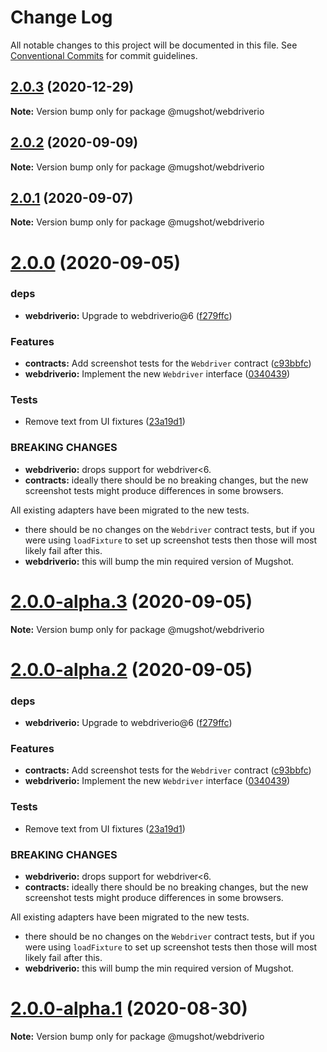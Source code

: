 # Change Log

All notable changes to this project will be documented in this file.
See [Conventional Commits](https://conventionalcommits.org) for commit guidelines.

## [2.0.3](https://github.com/NiGhTTraX/mugshot/compare/@mugshot/webdriverio@2.0.2...@mugshot/webdriverio@2.0.3) (2020-12-29)

**Note:** Version bump only for package @mugshot/webdriverio





## [2.0.2](https://github.com/NiGhTTraX/mugshot/compare/@mugshot/webdriverio@2.0.1...@mugshot/webdriverio@2.0.2) (2020-09-09)

**Note:** Version bump only for package @mugshot/webdriverio





## [2.0.1](https://github.com/NiGhTTraX/mugshot/compare/@mugshot/webdriverio@2.0.0...@mugshot/webdriverio@2.0.1) (2020-09-07)

**Note:** Version bump only for package @mugshot/webdriverio





# [2.0.0](https://github.com/NiGhTTraX/mugshot/compare/@mugshot/webdriverio@2.0.0-alpha.1...@mugshot/webdriverio@2.0.0) (2020-09-05)


### deps

* **webdriverio:** Upgrade to webdriverio@6 ([f279ffc](https://github.com/NiGhTTraX/mugshot/commit/f279ffc))


### Features

* **contracts:** Add screenshot tests for the `Webdriver` contract ([c93bbfc](https://github.com/NiGhTTraX/mugshot/commit/c93bbfc))
* **webdriverio:** Implement the new `Webdriver` interface ([0340439](https://github.com/NiGhTTraX/mugshot/commit/0340439))


### Tests

* Remove text from UI fixtures ([23a19d1](https://github.com/NiGhTTraX/mugshot/commit/23a19d1))


### BREAKING CHANGES

* **webdriverio:** drops support for webdriver<6.
* **contracts:** ideally there should be no breaking changes, but the
new screenshot tests might produce differences in some browsers.

All existing adapters have been migrated to the new tests.
* there should be no changes on the `Webdriver` contract
tests, but if you were using `loadFixture` to set up screenshot tests
then those will most likely fail after this.
* **webdriverio:** this will bump the min required version of Mugshot.





# [2.0.0-alpha.3](https://github.com/NiGhTTraX/mugshot/compare/@mugshot/webdriverio@2.0.0-alpha.2...@mugshot/webdriverio@2.0.0-alpha.3) (2020-09-05)

**Note:** Version bump only for package @mugshot/webdriverio





# [2.0.0-alpha.2](https://github.com/NiGhTTraX/mugshot/compare/@mugshot/webdriverio@2.0.0-alpha.1...@mugshot/webdriverio@2.0.0-alpha.2) (2020-09-05)


### deps

* **webdriverio:** Upgrade to webdriverio@6 ([f279ffc](https://github.com/NiGhTTraX/mugshot/commit/f279ffc))


### Features

* **contracts:** Add screenshot tests for the `Webdriver` contract ([c93bbfc](https://github.com/NiGhTTraX/mugshot/commit/c93bbfc))
* **webdriverio:** Implement the new `Webdriver` interface ([0340439](https://github.com/NiGhTTraX/mugshot/commit/0340439))


### Tests

* Remove text from UI fixtures ([23a19d1](https://github.com/NiGhTTraX/mugshot/commit/23a19d1))


### BREAKING CHANGES

* **webdriverio:** drops support for webdriver<6.
* **contracts:** ideally there should be no breaking changes, but the
new screenshot tests might produce differences in some browsers.

All existing adapters have been migrated to the new tests.
* there should be no changes on the `Webdriver` contract
tests, but if you were using `loadFixture` to set up screenshot tests
then those will most likely fail after this.
* **webdriverio:** this will bump the min required version of Mugshot.





# [2.0.0-alpha.1](https://github.com/NiGhTTraX/mugshot/compare/@mugshot/webdriverio@2.0.0-alpha.0...@mugshot/webdriverio@2.0.0-alpha.1) (2020-08-30)

**Note:** Version bump only for package @mugshot/webdriverio
